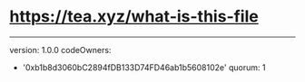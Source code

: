 # https://tea.xyz/what-is-this-file
---
version: 1.0.0
codeOwners:
  - '0xb1b8d3060bC2894fDB133D74FD46ab1b5608102e'
quorum: 1
